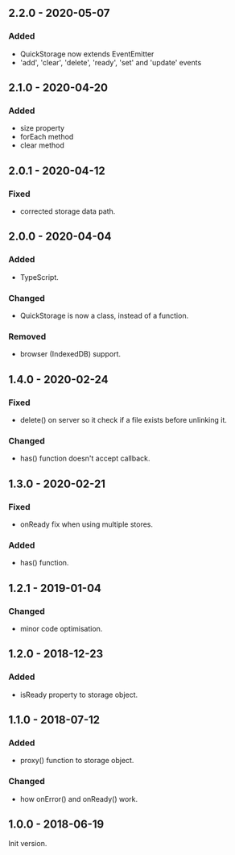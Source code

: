 ## 2.2.0 - 2020-05-07

### Added

- QuickStorage now extends EventEmitter
- 'add', 'clear', 'delete', 'ready', 'set' and 'update' events

## 2.1.0 - 2020-04-20

### Added

- size property
- forEach method
- clear method

## 2.0.1 - 2020-04-12

### Fixed

- corrected storage data path.

## 2.0.0 - 2020-04-04

### Added

- TypeScript.

### Changed

- QuickStorage is now a class, instead of a function.

### Removed

- browser (IndexedDB) support.

## 1.4.0 - 2020-02-24

### Fixed

- delete() on server so it check if a file exists before unlinking it.

### Changed

- has() function doesn't accept callback.

## 1.3.0 - 2020-02-21

### Fixed

- onReady fix when using multiple stores.

### Added

- has() function.

## 1.2.1 - 2019-01-04

### Changed

- minor code optimisation.

## 1.2.0 - 2018-12-23

### Added

- isReady property to storage object.

## 1.1.0 - 2018-07-12

### Added

- proxy() function to storage object.

### Changed

- how onError() and onReady() work.

## 1.0.0 - 2018-06-19

Init version.
